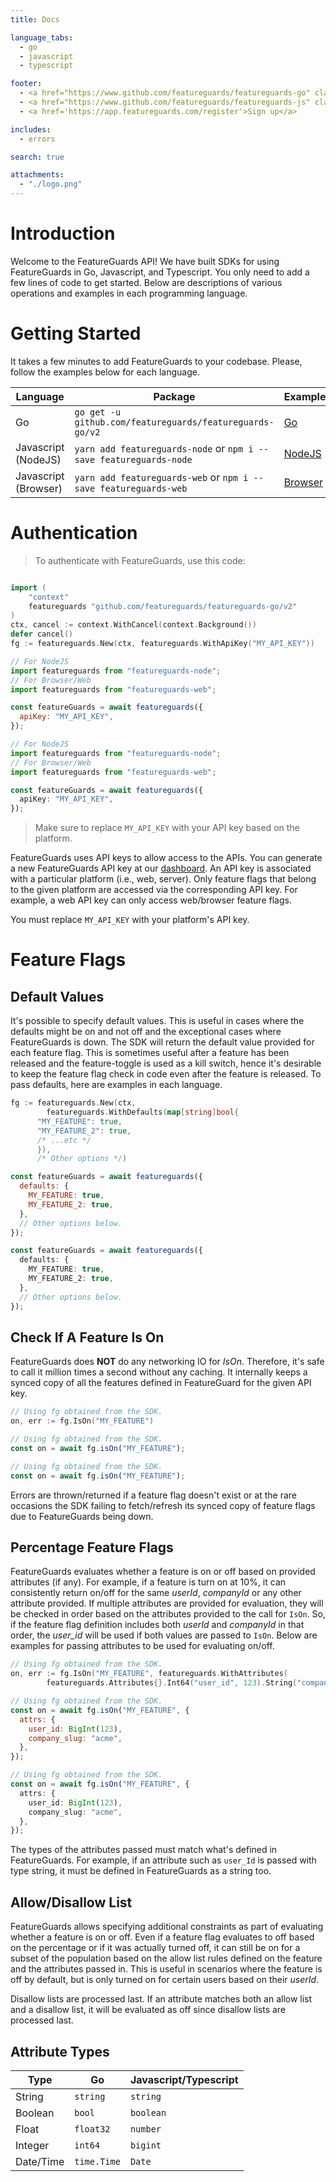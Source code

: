 ```yaml
---
title: Docs

language_tabs:
  - go
  - javascript
  - typescript

footer:
  - <a href="https://www.github.com/featureguards/featureguards-go" class="sdk">Go SDK</a>
  - <a href="https://www.github.com/featureguards/featureguards-js" class="sdk">Javascript SDK</a>
  - <a href='https://app.featureguards.com/register'>Sign up</a>

includes:
  - errors

search: true

attachments:
  - "./logo.png"
---
```


# Introduction

Welcome to the FeatureGuards API! We have built SDKs for using FeatureGuards in Go, Javascript, and Typescript. You only need to add a few lines of code to get started. Below are descriptions of various operations and examples in each
programming language.

# Getting Started

It takes a few minutes to add FeatureGuards to your codebase. Please, follow the examples below
for each language.

| Language             | Package                                                            | Example                                                                                           |
| -------------------- | ------------------------------------------------------------------ | ------------------------------------------------------------------------------------------------- |
| Go                   | `go get -u github.com/featureguards/featureguards-go/v2`           | [Go](https://github.com/featureguards/featureguards-go/blob/main/examples_test.go)                |
| Javascript (NodeJS)  | `yarn add featureguards-node` or `npm i --save featureguards-node` | [NodeJS](https://github.com/featureguards/featureguards-js/tree/main/examples/node/src/index.ts)  |
| Javascript (Browser) | `yarn add featureguards-web` or `npm i --save featureguards-web`   | [Browser](https://github.com/featureguards/featureguards-js/tree/main/examples/web/src/index.tsx) |

# Authentication

> To authenticate with FeatureGuards, use this code:

```go

import (
	"context"
	featureguards "github.com/featureguards/featureguards-go/v2"
)
ctx, cancel := context.WithCancel(context.Background())
defer cancel()
fg := featureguards.New(ctx, featureguards.WithApiKey("MY_API_KEY"))
```

```javascript
// For NodeJS
import featureguards from "featureguards-node";
// For Browser/Web
import featureguards from "featureguards-web";

const featureGuards = await featureguards({
  apiKey: "MY_API_KEY",
});
```

```typescript
// For NodeJS
import featureguards from "featureguards-node";
// For Browser/Web
import featureguards from "featureguards-web";

const featureGuards = await featureguards({
  apiKey: "MY_API_KEY",
});
```

> Make sure to replace `MY_API_KEY` with your API key based on the platform.

FeatureGuards uses API keys to allow access to the APIs. You can generate a new FeatureGuards API key at our [dashboard](https://featureguards.com/project/settings).
An API key is associated with a particular platform (i.e., web, server). Only feature flags that
belong to the given platform are accessed via the corresponding API key. For example, a web API key
can only access web/browser feature flags.

<aside class="notice">
You must replace <code>MY_API_KEY</code> with your platform's API key.
</aside>

# Feature Flags

## Default Values

It's possible to specify default values. This is useful in cases where the defaults might be on
and not off and the exceptional cases where FeatureGuards is down. The SDK will return the default
value provided for each feature flag. This is sometimes useful after a feature has been released
and the feature-toggle is used as a kill switch, hence it's desirable to keep the feature flag
check in code even after the feature is released. To pass defaults, here are examples in each
language.

```go
fg := featureguards.New(ctx,
		featureguards.WithDefaults(map[string]bool{
      "MY_FEATURE": true,
      "MY_FEATURE_2": true,
      /* ...etc */
      }),
      /* Other options */)
```

```javascript
const featureGuards = await featureguards({
  defaults: {
    MY_FEATURE: true,
    MY_FEATURE_2: true,
  },
  // Other options below.
});
```

```typescript
const featureGuards = await featureguards({
  defaults: {
    MY_FEATURE: true,
    MY_FEATURE_2: true,
  },
  // Other options below.
});
```

## Check If A Feature Is On

FeatureGuards does **NOT** do any networking IO for _IsOn_. Therefore, it's safe to call it million
times a second without any caching. It internally keeps a synced copy of all the features defined
in FeatureGuard for the given API key.

```go
// Using fg obtained from the SDK.
on, err := fg.IsOn("MY_FEATURE")
```

```javascript
// Using fg obtained from the SDK.
const on = await fg.isOn("MY_FEATURE");
```

```typescript
// Using fg obtained from the SDK.
const on = await fg.isOn("MY_FEATURE");
```

<aside class="warning">
Errors are thrown/returned if a feature flag doesn't exist or at the rare occasions the SDK
failing to fetch/refresh its synced copy of feature flags due to FeatureGuards being down.
</aside>

## Percentage Feature Flags

FeatureGuards evaluates whether a feature is on or off based on provided attributes (if any).
For example, if a feature is turn on at 10%, it can consistently return on/off for the same _userId_,
_companyId_ or any other attribute provided. If multiple attributes are provided for evaluation,
they will be checked in order based on the attributes provided to the call for `IsOn`. So, if the
feature flag definition includes both _userId_ and _companyId_ in that order, the _user_id_ will
be used if both values are passed to `IsOn`. Below are examples for passing attributes to be used
for evaluating on/off.

```go
// Using fg obtained from the SDK.
on, err := fg.IsOn("MY_FEATURE", featureguards.WithAttributes(
		featureguards.Attributes{}.Int64("user_id", 123).String("company_slug", "acme")))
```

```javascript
// Using fg obtained from the SDK.
const on = await fg.isOn("MY_FEATURE", {
  attrs: {
    user_id: BigInt(123),
    company_slug: "acme",
  },
});
```

```typescript
// Using fg obtained from the SDK.
const on = await fg.isOn("MY_FEATURE", {
  attrs: {
    user_id: BigInt(123),
    company_slug: "acme",
  },
});
```

<aside class="warning">
The types of the attributes passed must match what's defined in FeatureGuards.
For example, if an attribute such as <code>user_Id</code> is passed with type string, it must be 
defined in FeatureGuards as a string too.
</aside>

## Allow/Disallow List

FeatureGuards allows specifying additional constraints as part of evaluating whether a feature is
on or off. Even if a feature flag evaluates to off based on the percentage or if it was actually
turned off, it can still be on for a subset of the population based on the allow list rules defined
on the feature and the attributes passed in. This is useful in scenarios where the feature is off
by default, but is only turned on for certain users based on their _userId_.

<aside class="warning">
Disallow lists are processed last. If an attribute matches both an allow list and a disallow list,
it will be evaluated as off since disallow lists are processed last.
</aside>

## Attribute Types

| Type      | Go          | Javascript/Typescript |
| --------- | ----------- | --------------------- |
| String    | `string`    | `string`              |
| Boolean   | `bool`      | `boolean`             |
| Float     | `float32`   | `number`              |
| Integer   | `int64`     | `bigint`              |
| Date/Time | `time.Time` | `Date`                |
